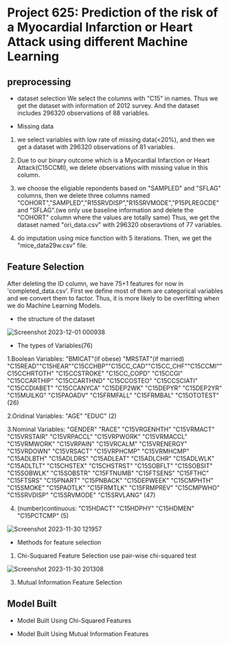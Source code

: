 # Project 625: Prediction of the risk of a Myocardial Infarction or Heart Attack using different Machine Learning 


## preprocessing
- dataset selection
We select the columns with "C15" in names. Thus we get the dataset with information of 2012 survey. And the dataset includes 296320 observations of 88 variables.

- Missing data
1. we select variables with low rate of missing data(<20%), and then we get a dataset with 296320 observations of 81 variables.

2. Due to our binary outcome which is a Myocardial Infarction or Heart Attack(C15CCMI), we delete observations with missing value in this column.

3. we choose the eligiable repondents based on "SAMPLED" and "SFLAG" columns, then we delete three columns named "COHORT","SAMPLED","R15SRVDISP","R15SRVMODE","P15PLREGCDE" and "SFLAG".(we only use baseline information and delete the "COHORT" column where the values are totally same) Thus, we get the dataset named "ori_data.csv" with 296320 obseravtions of 77 variables.

4. do imputation using mice function with 5 iterations. Then, we get the "mice_data29w.csv" file.

## Feature Selection
After deleting the ID column, we have 75+1 features for now in 'completed_data.csv'. First we define most of them are categorical variables and we convert them to factor. Thus, it is more likely to be overfitting when we do Machine Learning Models.

- the structure of the dataset

![Screenshot 2023-12-01 000938](https://github.com/sangyisu/625-project/assets/117102360/b701bc7d-9e98-4ebf-b8f9-9d4b02ca8fba)


- The types of Variables(76)

1.Boolean Variables: "BMICAT"(if obese) "MRSTAT"(if married) "C15READ""C15HEAR""C15CCHBP""C15CC_CAD""C15CC_CHF""C15CCMI""C15CCHRTOTH" "C15CCSTROKE" "C15CC_COPD"  "C15CCGI"     "C15CCARTHIP" "C15CCARTHND" "C15CCOSTEO"  "C15CCSCIATI" "C15CCDIABET" "C15CCANYCA"  "C15DEP2WK"  "C15DEPYR"    "C15DEP2YR"   "C15MUILKG"   "C15PAOADV"   "C15FRMFALL" "C15FRMBAL"   "C15OTOTEST"(26)

2.Oridinal Variables: "AGE"  "EDUC" (2)

3.Nominal Variables: "GENDER" "RACE" "C15VRGENHTH" "C15VRMACT"   "C15VRSTAIR"  "C15VRPACCL"  "C15VRPWORK"  "C15VRMACCL"  "C15VRMWORK"  "C15VRPAIN"  "C15VRCALM"   "C15VRENERGY" "C15VRDOWN"   "C15VRSACT"  "C15VRPHCMP"  "C15VRMHCMP"  "C15ADLBTH"   "C15ADLDRS"   "C15ADLEAT"  "C15ADLCHR"   "C15ADLWLK"   "C15ADLTLT"     "C15CHSTEX"   "C15CHSTRST"  "C15SOBFLT"   "C15SOBSIT"   "C15SOBWLK"   "C15SOBSTR"   "C15FTNUMB"   "C15FTSENS"   "C15FTHC"  "C15FTSRS"    "C15PNART"    "C15PNBACK"   "C15DEPWEEK"  "C15CMPHTH"  "C15SMOKE"    "C15PAOTLK"   "C15FRMTLK"   "C15FRMPREV"  "C15CMPWHO"  "C15SRVDISP"  "C15SRVMODE"    "C15SRVLANG" (47)

4. (number)continuous: "C15HDACT" "C15HDPHY" "C15HDMEN"  "C15PCTCMP" (5)

![Screenshot 2023-11-30 121957](https://github.com/sangyisu/625-project/assets/117102360/6ca97866-a7d7-478a-9369-cf5e2ed15306)

  
- Methods for feature selection
1. Chi-Suquared Feature Selection
   use pair-wise chi-squared test
   
![Screenshot 2023-11-30 201308](https://github.com/sangyisu/625-project/assets/117102360/06996956-b0c6-4ccf-9017-0b65a60324df)


   
3. Mutual Information Feature Selection

## Model Built

- Model Built Using Chi-Squared Features

- Model Built Using Mutual Information Features
